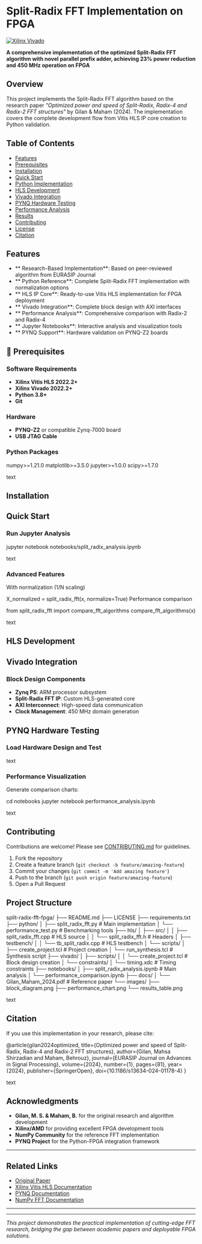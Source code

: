 # Split-Radix FFT Implementation on FPGA

[![Xilinx Vivado](https://img.shields.io/badge/Xilinx-Vivado%202022.2-red.svg)](https://www.xilinx.com/products/design-tools/vivado.html)

**A comprehensive implementation of the optimized Split-Radix FFT algorithm with novel parallel prefix adder, achieving 23% power reduction and 450 MHz operation on FPGA**

## Overview

This project implements the Split-Radix FFT algorithm based on the research paper *"Optimized power and speed of Split-Radix, Radix-4 and Radix-2 FFT structures"* by Gilan & Maham (2024). The implementation covers the complete development flow from Vitis HLS IP core creation to Python validation.


## Table of Contents
- [Features](#features)
- [Prerequisites](#prerequisites)
- [Installation](#installation)
- [Quick Start](#quick-start)
- [Python Implementation](#python-implementation)
- [HLS Development](#hls-development)
- [Vivado Integration](#vivado-integration)
- [PYNQ Hardware Testing](#pynq-hardware-testing)
- [Performance Analysis](#performance-analysis)
- [Results](#results)
- [Contributing](#contributing)
- [License](#license)
- [Citation](#citation)

## Features

- ** Research-Based Implementation**: Based on peer-reviewed algorithm from EURASIP Journal
- ** Python Reference**: Complete Split-Radix FFT implementation with normalization options
- ** HLS IP Core**: Ready-to-use Vitis HLS implementation for FPGA deployment
- ** Vivado Integration**: Complete block design with AXI interfaces
- ** Performance Analysis**: Comprehensive comparison with Radix-2 and Radix-4
- ** Jupyter Notebooks**: Interactive analysis and visualization tools
- ** PYNQ Support**: Hardware validation on PYNQ-Z2 boards

## 🔧 Prerequisites

### Software Requirements
- **Xilinx Vitis HLS 2022.2+**
- **Xilinx Vivado 2022.2+**
- **Python 3.8+**
- **Git**

### Hardware 
- **PYNQ-Z2** or compatible Zynq-7000 board
- **USB JTAG Cable**

### Python Packages

numpy>=1.21.0
matplotlib>=3.5.0
jupyter>=1.0.0
scipy>=1.7.0

text

## Installation





##  Quick Start





### Run Jupyter Analysis

jupyter notebook notebooks/split_radix_analysis.ipynb

text

### Advanced Features

With normalization (1/N scaling)

X_normalized = split_radix_fft(x, normalize=True)
Performance comparison

from split_radix_fft import compare_fft_algorithms
compare_fft_algorithms(x)

text

##  HLS Development




## Vivado Integration



### Block Design Components
- **Zynq PS**: ARM processor subsystem
- **Split-Radix FFT IP**: Custom HLS-generated core
- **AXI Interconnect**: High-speed data communication
- **Clock Management**: 450 MHz domain generation


##  PYNQ Hardware Testing

### Load Hardware Design and Test



text



### Performance Visualization

Generate comparison charts:

cd notebooks
jupyter notebook performance_analysis.ipynb

text

## Contributing

Contributions are welcome! Please see [CONTRIBUTING.md](CONTRIBUTING.md) for guidelines.

1. Fork the repository
2. Create a feature branch (`git checkout -b feature/amazing-feature`)
3. Commit your changes (`git commit -m 'Add amazing feature'`)
4. Push to the branch (`git push origin feature/amazing-feature`)
5. Open a Pull Request

## Project Structure

split-radix-fft-fpga/
├── README.md
├── LICENSE
├── requirements.txt
├── python/
│ ├── split_radix_fft.py # Main implementation
│ └── performance_test.py # Benchmarking tools
├── hls/
│ ├── src/
│ │ ├── split_radix_fft.cpp # HLS source
│ │ └── split_radix_fft.h # Headers
│ ├── testbench/
│ │ └── tb_split_radix.cpp # HLS testbench
│ └── scripts/
│ ├── create_project.tcl # Project creation
│ └── run_synthesis.tcl # Synthesis script
├── vivado/
│ ├── scripts/
│ │ └── create_project.tcl # Block design creation
│ └── constraints/
│ └── timing.xdc # Timing constraints
├── notebooks/
│ ├── split_radix_analysis.ipynb # Main analysis
│ └── performance_comparison.ipynb
├── docs/
│ └── Gilan_Maham_2024.pdf # Reference paper
└── images/
├── block_diagram.png
├── performance_chart.png
└── results_table.png

text



## Citation

If you use this implementation in your research, please cite:

@article{gilan2024optimized,
title={Optimized power and speed of Split-Radix, Radix-4 and Radix-2 FFT structures},
author={Gilan, Mahsa Shirzadian and Maham, Behrouz},
journal={EURASIP Journal on Advances in Signal Processing},
volume={2024},
number={1},
pages={81},
year={2024},
publisher={SpringerOpen},
doi={10.1186/s13634-024-01178-4}
}

text

## Acknowledgments

- **Gilan, M. S. & Maham, B.** for the original research and algorithm development
- **Xilinx/AMD** for providing excellent FPGA development tools
- **NumPy Community** for the reference FFT implementation
- **PYNQ Project** for the Python-FPGA integration framework

---

## Related Links

- [Original Paper](https://doi.org/10.1186/s13634-024-01178-4)
- [Xilinx Vitis HLS Documentation](https://docs.xilinx.com/r/en-US/ug1399-vitis-hls)
- [PYNQ Documentation](https://pynq.readthedocs.io/)
- [NumPy FFT Documentation](https://numpy.org/doc/stable/reference/routines.fft.html)

---





---

*This project demonstrates the practical implementation of cutting-edge FFT research, bridging the gap between academic papers and deployable FPGA solutions.*


